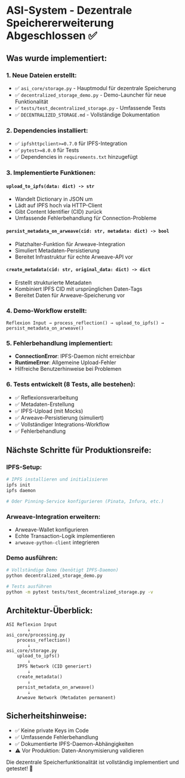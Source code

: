 # ASI-System - Dezentrale Speichererweiterung Abgeschlossen ✅

## Was wurde implementiert:

### 1. Neue Dateien erstellt:

- ✅ `asi_core/storage.py` - Hauptmodul für dezentrale Speicherung
- ✅ `decentralized_storage_demo.py` - Demo-Launcher für neue Funktionalität
- ✅ `tests/test_decentralized_storage.py` - Umfassende Tests
- ✅ `DECENTRALIZED_STORAGE.md` - Vollständige Dokumentation

### 2. Dependencies installiert:

- ✅ `ipfshttpclient>=0.7.0` für IPFS-Integration
- ✅ `pytest>=8.0.0` für Tests
- ✅ Dependencies in `requirements.txt` hinzugefügt

### 3. Implementierte Funktionen:

#### `upload_to_ipfs(data: dict) -> str`

- Wandelt Dictionary in JSON um
- Lädt auf IPFS hoch via HTTP-Client
- Gibt Content Identifier (CID) zurück
- Umfassende Fehlerbehandlung für Connection-Probleme

#### `persist_metadata_on_arweave(cid: str, metadata: dict) -> bool`

- Platzhalter-Funktion für Arweave-Integration
- Simuliert Metadaten-Persistierung
- Bereitet Infrastruktur für echte Arweave-API vor

#### `create_metadata(cid: str, original_data: dict) -> dict`

- Erstellt strukturierte Metadaten
- Kombiniert IPFS CID mit ursprünglichen Daten-Tags
- Bereitet Daten für Arweave-Speicherung vor

### 4. Demo-Workflow erstellt:

```
Reflexion Input → process_reflection() → upload_to_ipfs() → persist_metadata_on_arweave()
```

### 5. Fehlerbehandlung implementiert:

- **ConnectionError**: IPFS-Daemon nicht erreichbar
- **RuntimeError**: Allgemeine Upload-Fehler
- Hilfreiche Benutzerhinweise bei Problemen

### 6. Tests entwickelt (8 Tests, alle bestehen):

- ✅ Reflexionsverarbeitung
- ✅ Metadaten-Erstellung
- ✅ IPFS-Upload (mit Mocks)
- ✅ Arweave-Persistierung (simuliert)
- ✅ Vollständiger Integrations-Workflow
- ✅ Fehlerbehandlung

## Nächste Schritte für Produktionsreife:

### IPFS-Setup:

```bash
# IPFS installieren und initialisieren
ipfs init
ipfs daemon

# Oder Pinning-Service konfigurieren (Pinata, Infura, etc.)
```

### Arweave-Integration erweitern:

- Arweave-Wallet konfigurieren
- Echte Transaction-Logik implementieren
- `arweave-python-client` integrieren

### Demo ausführen:

```bash
# Vollständige Demo (benötigt IPFS-Daemon)
python decentralized_storage_demo.py

# Tests ausführen
python -m pytest tests/test_decentralized_storage.py -v
```

## Architektur-Überblick:

```
ASI Reflexion Input
        ↓
asi_core/processing.py
    process_reflection()
        ↓
asi_core/storage.py
    upload_to_ipfs()
        ↓
    IPFS Network (CID generiert)
        ↓
    create_metadata()
        ↓
    persist_metadata_on_arweave()
        ↓
    Arweave Network (Metadaten permanent)
```

## Sicherheitshinweise:

- ✅ Keine private Keys im Code
- ✅ Umfassende Fehlerbehandlung
- ✅ Dokumentierte IPFS-Daemon-Abhängigkeiten
- ⚠️ Vor Produktion: Daten-Anonymisierung validieren

Die dezentrale Speicherfunktionalität ist vollständig implementiert und getestet! 🎉
